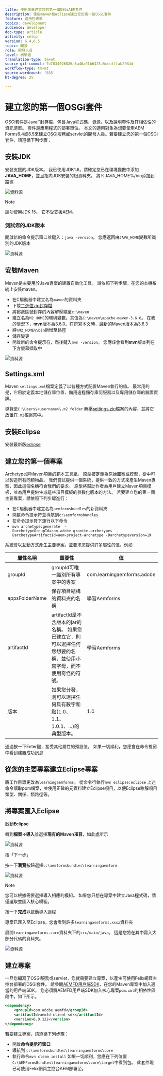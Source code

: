 ```yaml
---
title: 使用表單建立您的第一個OSGiAEM套件
description: 使用maven和eclipse建立您的第一個OSGi套件
feature: 適用性表單
topics: development
audience: developer
doc-type: article
activity: setup
version: 6.4,6.5
topic: 開發
role: 開發人員
level: 初學者
translation-type: tm+mt
source-git-commit: 7d7034026826a5a46a91b6425a5cebfffab2934d
workflow-type: tm+mt
source-wordcount: '835'
ht-degree: 2%

---
```



# 建立您的第一個OSGi套件

OSGi套件是Java™封存檔，包含Java程式碼、資源，以及說明套件及其相依性的資訊清單。 套件是應用程式的部署單位。 本文的適用對象為想要使用AEM Forms6.4或6.5來建立OSGi服務或servlet的開發人員。若要建立您的第一個OSGi套件，請遵循下列步驟：


## 安裝JDK

安裝支援的JDK版本。 我已使用JDK1.8。請確定您已在環境變數中添加&#x200B;**JAVA_HOME**，並且指向JDK安裝的根資料夾。
將%JAVA_HOME%/bin添加到路徑

![資料源](assets/java-home.JPG)

>[!NOTE]
> 請勿使用JDK 15。 它不受支援AEM。

### 測試您的JDK版本

開啟新的命令提示窗口並鍵入：`java -version`。 您應返回由`JAVA_HOME`變數所識別的JDK版本

![資料源](assets/java-version.JPG)

## 安裝Maven

Maven是主要用於Java專案的建置自動化工具。 請依照下列步驟，在您的本機系統上安裝maven。

* 在C驅動器中建立名為`maven`的資料夾
* 下載[二進位zip封存檔](http://maven.apache.org/download.cgi)
* 將郵遞區號封存的內容解壓縮至`c:\maven`
* 建立名為`M2_HOME`的環境變數，其值為`C:\maven\apache-maven-3.6.0`。 在我的情況下，**mvn**&#x200B;版本為3.6.0。在撰寫本文時，最新的Maven版本為3.6.3
* 將`%M2_HOME%\bin`新增至路徑
* 儲存變更
* 開啟新的命令提示符，然後鍵入`mvn -version`。 您應該會看到&#x200B;**mvn**&#x200B;版本列在下方螢幕擷取中

![資料源](assets/mvn-version.JPG)

## Settings.xml

Maven `settings.xml`檔案定義了以各種方式配置Maven執行的值。 最常用的是，它用於定義本地儲存庫位置、備用遠程儲存庫伺服器以及專用儲存庫的驗證資訊。

導覽至`C:\Users\<username>\.m2 folder`
解壓[settings.zip](assets/settings.zip)檔案的內容，並將它放置在`.m2`檔案夾中。

## 安裝Eclipse

安裝最新版[eclipse](https://www.eclipse.org/downloads/)

## 建立您的第一個專案

Archetype是Maven項目的範本工具組。 原型被定義為原始圖案或模型，從中可以製造所有同類物品。 我們嘗試提供一個系統，提供一致的方式來產生Maven專案，因此這個名稱符合我們的要求。 原型將幫助作者為用戶建立Maven項目模板，並為用戶提供生成這些項目模板的參數化版本的方法。
若要建立您的第一個主要專案，請依照下列步驟進行：

* 在C驅動器中建立名為`aemformsbundles`的新資料夾
* 開啟命令提示符並導航到`c:\aemformsbundles`
* 在命令提示符下運行以下命令
* `mvn archetype:generate  -DarchetypeGroupId=com.adobe.granite.archetypes  -DarchetypeArtifactId=aem-project-archetype -DarchetypeVersion=19`

系統會以互動方式產生主要專案，並要求您提供許多屬性的值，例如

| 屬性名稱 | 重要性 | 值 |
------------------------|---------------------------------------|---------------------
| groupId | groupId可唯一識別所有專案中的專案 | com.learningaemforms.adobe |
| appsFolderName | 保存項目結構的資料夾的名稱 | 學習Aemforms |
| artifactId | artifactId是不含版本的jar的名稱。 如果您已建立它，則可以選擇任何您想要的名稱，並使用小寫字母，而不使用奇怪的符號。 | 學習Aemforms |
| 版本 | 如果您分發，則可以選擇任何具有數字和點(1.0、1.1、1.0.1、...)的典型版本。 | 1.0 |

通過按一下Enter鍵，接受其他屬性的預設值。
如果一切順利，您應會在命令視窗中看到建置成功訊息

## 從您的主要專案建立Eclipse專案

將工作目錄更改為`learningaemforms`。
從命令行執行`mvn eclipse:eclipse`
上述命令讀取pom檔案，並使用正確的元資料建立Eclipse項目，以便Eclipse瞭解項目類型、關係、類路徑等。

## 將專案匯入Eclipse

啟動&#x200B;**Eclipse**

轉到&#x200B;**檔案->導入**&#x200B;並選擇&#x200B;**現有的Maven項目**，如此處所示

![資料源](assets/import-mvn-project.JPG)

按「下一步」

按一下&#x200B;**瀏覽**&#x200B;按鈕選擇`c:\aemformsbundles\learningaemform`

![資料源](assets/select-mvn-project.JPG)

>[!NOTE]
>您可以根據需要選擇導入相應的模組。 如果您只想在專案中建立Java程式碼，請僅選取並匯入核心模組。

按一下&#x200B;**完成**&#x200B;以啟動導入過程

專案已匯入至Eclipse，您會看到許多`learningaemforms.xxxx`資料夾

展開`learningaemforms.core`資料夾下的`src/main/java`。 這是您將在其中寫入大部分代碼的資料夾。

![資料源](assets/learning-core.JPG)

## 建立專案

一旦您編寫了OSGi服務或servlet，您就需要建立專案，以產生可使用Felix網頁主控台部署的OSGi套件。 請參閱[AEMFD用戶端SDK](https://repo.adobe.com/nexus/content/repositories/public/com/adobe/aemfd/aemfd-client-sdk/)，在您的Maven專案中加入適當的用戶端SDK。 您必須將AEMFD用戶端SDK加入核心專案`pom.xml`的相依性區段中，如下所示。

```xml
<dependency>
    <groupId>com.adobe.aemfd</groupId>
    <artifactId>aemfd-client-sdk</artifactId>
    <version>6.0.122</version>
</dependency>
```

若要建立專案，請遵循下列步驟：

* 開啟&#x200B;**命令提示符窗口**
* 導航到 `c:\aemformsbundles\learningaemforms\core`
* 執行命令`mvn clean install`
如果一切順利，您應在下列位置`C:\AEMFormsBundles\learningaemforms\core\target`中看到包。 此套件現已可使用Felix網頁主控台AEM部署至。
